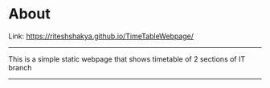 # About
Link: https://riteshshakya.github.io/TimeTableWebpage/
******************************************
This is a simple static webpage that shows timetable of 2 sections of IT branch
******************************************
